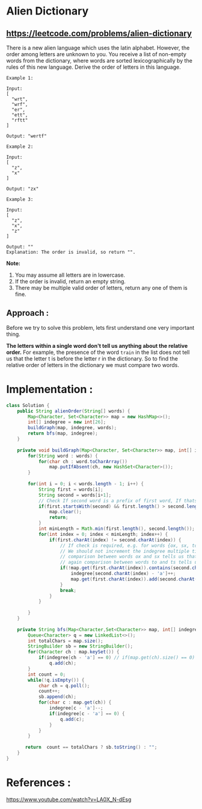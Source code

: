 # Alien Dictionary
## https://leetcode.com/problems/alien-dictionary

There is a new alien language which uses the latin alphabet. However, the order among letters are unknown to you. You receive a list of non-empty words from the dictionary, where words are sorted lexicographically by the rules of this new language. Derive the order of letters in this language.
```
Example 1:

Input:
[
  "wrt",
  "wrf",
  "er",
  "ett",
  "rftt"
]

Output: "wertf"

Example 2:

Input:
[
  "z",
  "x"
]

Output: "zx"

Example 3:

Input:
[
  "z",
  "x",
  "z"
] 

Output: "" 
Explanation: The order is invalid, so return "".
```

**Note:**
1. You may assume all letters are in lowercase.
2. If the order is invalid, return an empty string.
3. There may be multiple valid order of letters, return any one of them is fine.

## Approach :
Before we try to solve this problem, lets first understand one very important thing.

**The letters within a single word don't tell us anything about the relative order.** 
For example, the presence of the word `train` in the list does not tell us that the letter t is before the letter r in the dictionary.
So to find the relative order of letters in the dictionary we must compare two words.

# Implementation :
```java
class Solution {
    public String alienOrder(String[] words) {
        Map<Character, Set<Character>> map = new HashMap<>();
        int[] indegree = new int[26];
        buildGraph(map, indegree, words);
        return bfs(map, indegree);
    }
    
    private void buildGraph(Map<Character, Set<Character>> map, int[] indegree, String[] words) {
        for(String word : words) {
            for(char ch : word.toCharArray())
                map.putIfAbsent(ch, new HashSet<Character>());
        }
        
        for(int i = 0; i < words.length - 1; i++) {
            String first = words[i];
            String second = words[i+1];
            // Check If second word is a prefix of first word, If thats the case its not a valid alien dictionary
            if(first.startsWith(second) && first.length() > second.length()) {
                map.clear();
                return;
            }
            int minLength = Math.min(first.length(), second.length());
            for(int index = 0; index < minLength; index++) {
                if(first.charAt(index) != second.charAt(index)) {
                    // If check is required, e.g. for words {ox, sx, to, ts, x}
                    // We should not increment the indegree multiple times because of same dependency/relationship
                    // comparison between words ox and sx tells us that o comes before s
                    // again comparison between words to and ts tells us o comes before s
                    if(!map.get(first.charAt(index)).contains(second.charAt(index))) {
                        indegree[second.charAt(index) - 'a']++;
                        map.get(first.charAt(index)).add(second.charAt(index));
                    }
                    break;
                }
            }
                
        }
    }
    
    private String bfs(Map<Character,Set<Character>> map, int[] indegree) {
        Queue<Character> q = new LinkedList<>();
        int totalChars = map.size();
        StringBuilder sb = new StringBuilder();
        for(Character ch : map.keySet()) { 
            if(indegree[ch - 'a'] == 0) // if(map.get(ch).size() == 0) , this will be wrong to check the 0 indegree node
                q.add(ch);
        }
        int count = 0;
        while(!q.isEmpty()) {
            char ch = q.poll();
            count++;
            sb.append(ch);
            for(char c : map.get(ch)) {
                indegree[c - 'a']--;
                if(indegree[c - 'a'] == 0) {
                    q.add(c);
                }
            }
        }
        
       return  count == totalChars ? sb.toString() : "";
    }
}
```


# References :
https://www.youtube.com/watch?v=LA0X_N-dEsg
